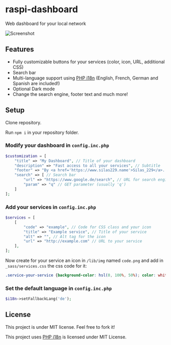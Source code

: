 # raspi-dashboard
Web dashboard for your local network

![Screenshot](../master/screenshot.png)

## Features
* Fully customizable buttons for your services (color, icon, URL, additional CSS)
* Search bar
* Multi-language support using [PHP i18n](https://github.com/Philipp15b/php-i18n) (English, French, German and Spanish are included!)
* Optional Dark mode
* Change the search engine, footer text and much more!

## Setup
Clone repository.

Run `npm i` in your repository folder.
### Modify your dashboard in `config.inc.php`
```php
$customization = [
	"title" => "My Dashboard", // Title of your dashboard
	"description" => "Fast access to all your services", // Subtitle
	"footer" => "By <a href='https://www.silas229.name'>Silas_229</a>. Check out <a href='https://github.com/silas229/raspi-dasboard'>raspi-dashboard on Github</a>!", // Text in footer
	"search" => [ // Search bar
		"url" => "https://www.google.de/search", // URL for search engine
		"param" => "q" // GET parameter (usually 'q')
	]
];
```
### Add your services in `config.inc.php`
```php
$services = [
	[
		"code" => "example", // Code for CSS class and your icon
		"title" => "Example service", // Title of your service
		"alt" => "", // Alt tag for the icon
		"url" => "http://example.com" // URL to your service
	],
];
```
Now create for your service an icon in `/lib/img` named `code.png` and add in `_sass/services.css` the css code for it:
```css
.service-your-service {background-color: hsl(0, 100%, 50%); color: white;}
```
### Set the default language in `config.inc.php`
```php
$i18n->setFallbackLang('de');
```
## License
This project is under MIT license. Feel free to fork it!

This project uses [PHP i18n](https://github.com/Philipp15b/php-i18n) is licensed under MIT License.
